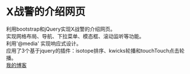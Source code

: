X战警的介绍网页
====  
利用bootstrap和jQuery实现X战警的介绍网页。  
实现网格布局、导航、下拉菜单、模态框、滚动监听等功能。  
利用'@media' 实现响应式设计。  
应用了3个基于jquery的插件：isotope排序、kwicks轮播和touchTouch点击轮播。  
[我的博客](http://blog.csdn.net/heyue_99/article/details/53411213)  
